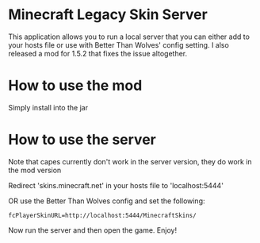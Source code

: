 # Minecraft Legacy Skin Server

This application allows you to run a local server that you can either add to your hosts file or use with Better Than Wolves' config setting. I also released a mod for 1.5.2 that fixes the issue altogether.

# How to use the mod

Simply install into the jar

# How to use the server

Note that capes currently don't work in the server version, they do work in the mod version

Redirect 'skins.minecraft.net' in your hosts file to 'localhost:5444' 

OR use the Better Than Wolves config and set the following:
```
fcPlayerSkinURL=http://localhost:5444/MinecraftSkins/
```

Now run the server and then open the game. Enjoy!
